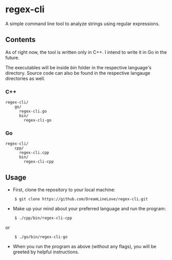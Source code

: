# regex-cli
A simple command line tool to analyze strings using regular expressions.

## Contents
As of right now, the tool is written only in C++. 
I intend to write it in Go in the future.

The executables will be inside *bin* folder in the respective language's directory. 
Source code can also be found in the respective langauge directories as well.
### C++
```
regex-cli/
    go/
      regex-cli.go
      bin/
        regex-cli-go
```
### Go
```
regex-cli/
    cpp/
      regex-cli.cpp
      bin/
        regex-cli-cpp
```

## Usage
 
- First, clone the repository to your local machine:
```
    $ git clone https://github.com/DreamLineLove/regex-cli.git
```
- Make up your mind about your preferred language and run the program:
```
    $ ./cpp/bin/regex-cli-cpp
```
or
```
    $ ./go/bin/regex-cli-go
```
- When you run the program as above (without any flags), you will be greeted by helpful instructions.
